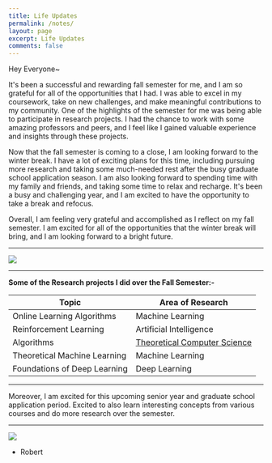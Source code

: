 ```yaml
---
title: Life Updates
permalink: /notes/
layout: page
excerpt: Life Updates
comments: false
---
```

Hey Everyone~

It's been a successful and rewarding fall semester for me, and I am so grateful for all of the opportunities that I had. I was able to excel in my coursework, take on new challenges, and make meaningful contributions to my community. One of the highlights of the semester for me was being able to participate in research projects. I had the chance to work with some amazing professors and peers, and I feel like I gained valuable experience and insights through these projects.

Now that the fall semester is coming to a close, I am looking forward to the winter break. I have a lot of exciting plans for this time, including pursuing more research and taking some much-needed rest after the busy graduate school application season. I am also looking forward to spending time with my family and friends, and taking some time to relax and recharge. It's been a busy and challenging year, and I am excited to have the opportunity to take a break and refocus.

Overall, I am feeling very grateful and accomplished as I reflect on my fall semester. I am excited for all of the opportunities that the winter break will bring, and I am looking forward to a bright future.
<hr>
<img src = "https://www.ualberta.ca/media-library/ualberta/admissions-and-programs/great-things/virtual-tour2-cropped.jpg">
<hr>

**Some of the Research projects I did over the Fall Semester:-**

| Topic                      | Area of Research           |
|----------------------------|-----------------------------|
| Online Learning Algorithms         | Machine Learning|
| Reinforcement Learning              | Artificial Intelligence|
| Algorithms                  | [Theoretical Computer Science](https://github.com/Robertboy18/CLRS-Algorithms-Implementation)            |
| Theoretical Machine Learning           | Machine Learning |
| Foundations of Deep Learning           | Deep Learning |  

<hr>Moreover, I am excited for this upcoming senior year and graduate school application period. Excited to also learn interesting concepts from various courses and do more research over the semester.

<hr>

<img src = "https://www.amii.ca/media/images/meta.2e16d0ba.fill-1370x800.jpg">  

- Robert


